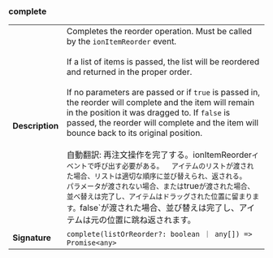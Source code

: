 ### complete

|                 |                                                                                                                                                                                                                                                                                                                                                                                                                                                                                                                                                                                                                                                                                                                                                                                                                                |
| --------------- | ------------------------------------------------------------------------------------------------------------------------------------------------------------------------------------------------------------------------------------------------------------------------------------------------------------------------------------------------------------------------------------------------------------------------------------------------------------------------------------------------------------------------------------------------------------------------------------------------------------------------------------------------------------------------------------------------------------------------------------------------------------------------------------------------------------------------------ |
| **Description** | Completes the reorder operation. Must be called by the `ionItemReorder` event.<br /><br />If a list of items is passed, the list will be reordered and returned in the proper order.<br /><br />If no parameters are passed or if `true` is passed in, the reorder will complete and the item will remain in the position it was dragged to. If `false` is passed, the reorder will complete and the item will bounce back to its original position.<br /><br />自動翻訳: 再注文操作を完了する。ionItemReorder`イベントで呼び出す必要がある。  アイテムのリストが渡された場合、リストは適切な順序に並び替えられ、返される。  パラメータが渡されない場合、または`true`が渡された場合、並べ替えは完了し、アイテムはドラッグされた位置に留まります。`false`が渡された場合、並び替えは完了し、アイテムは元の位置に跳ね返されます。 |
| **Signature**   | `complete(listOrReorder?: boolean ｜ any[]) => Promise<any>`                                                                                                                                                                                                                                                                                                                                                                                                                                                                                                                                                                                                                                                                                                                                                                   |
